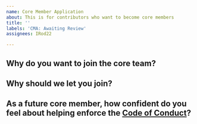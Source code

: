 ```yaml
---
name: Core Member Application
about: This is for contributors who want to become core members
title: ''
labels: 'CMA: Awaiting Review'
assignees: IRod22

---
```


<!-- Thank you for wanting to join the core team! Please fill out the questions below to begin -->

## Why do you want to join the core team?

<!-- Required. Be honest, thoughtful, and thorough about why you want to be a Nimble UI core team member. -->

## Why should we let you join?

<!-- Required. Be honest, thoughtful, and thorough about why we should let you join. Include all relevant reasons (your programming or community organization experiences for example) to back up your response. -->

## As a future core member, how confident do you feel about helping enforce the [Code of Conduct](https://github.com/IRod22/NimbleUI/blob/release/CODE_OF_CONDUCT.md)?

<!-- Required. As stated in the Code of Conduct, all core members are required to uphold the Community Guidelines. Be honest, thoughtful, and thorough about how confident you feel about enforcing the Community Guidelines. -->


<!-- Thank you for wanting to join the NimbleUI core team! -->
